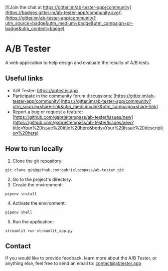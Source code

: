[![Join the chat at https://gitter.im/ab-tester-app/community](https://badges.gitter.im/ab-tester-app/community.svg)](https://gitter.im/ab-tester-app/community?utm_source=badge&utm_medium=badge&utm_campaign=pr-badge&utm_content=badge)

# A/B Tester

A web application to help design and evaluate the results of A/B tests.

## Useful links

- A/B Tester: https://abtester.app
- Participate in the community forum discussions: [https://gitter.im/ab-tester-app/community](https://gitter.im/ab-tester-app/community?utm_source=share-link&utm_medium=link&utm_campaign=share-link)
- Report a bug or request a feature: [https://github.com/gabrieltempass/ab-tester/issues/new](https://github.com/gabrieltempass/ab-tester/issues/new?title=Your%20issue%20title%20here&body=Your%20issue%20description%20here)

## How to run locally

1. Clone the git repository:

```
git clone git@github.com:gabrieltempass/ab-tester.git
```

2. Go to the project's directory.
3. Create the environment:

```
pipenv install
```

4. Activate the environment:

```
pipenv shell
```

5. Run the application:

```
streamlit run streamlit_app.py
```

## Contact

If you would like to provide feedback, learn more about the A/B Tester, or anything else, feel free to send an email to:
contact@abtester.app

